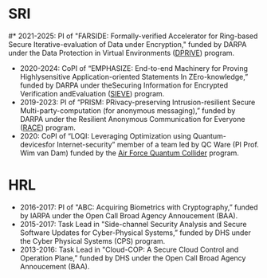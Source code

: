 
# SRI
#* 2021-2025: PI of "FARSIDE: Formally-verified Accelerator for Ring-based Secure Iterative-evaluation of Data under Encryption," funded by DARPA under the Data Protection in Virtual Environments ([DPRIVE](https://www.darpa.mil/news-events/2020-03-02)) program.
* 2020-2024: CoPI of “EMPHASIZE: End-to-end Machinery for Proving Highlysensitive Application-oriented Statements In ZEro-knowledge,” funded by DARPA under  theSecuring  Information  for  Encrypted  Verification  andEvaluation ([SIEVE](https://www.darpa.mil/program/securing-information-for-encrypted-verification-and-evaluation)) program.
* 2019-2023: PI of “PRISM: PRivacy-preserving Intrusion-resilient Secure Multi-party-computation  (for  anonymous  messaging),”  funded  by  DARPA under the Resilient Anonymous Communication for Everyone ([RACE](https://www.darpa.mil/program/resilient-anonymous-communication-for-everyone)) program.
* 2020: CoPI of “LOQI: Leveraging Optimization using Quantum-devicesfor Internet-security” member of a team led by QC Ware (PI Prof.  Wim van Dam) funded by the [Air Force Quantum Collider](https://usafquantumcollider.com/) program.






# HRL
* 2016-2017: PI of "ABC: Acquiring Biometrics with Cryptography,” funded by IARPA under the Open Call Broad Agency Annoucement (BAA).
* 2015-2017: Task Lead in "Side-channel Security Analysis and Secure Software Updates for Cyber-Physical Systems,” funded by DHS under the Cyber Physical Systems (CPS) program.
* 2013-2016: Task Lead in "Cloud-COP: A Secure Cloud Control and Operation Plane,” funded by DHS under the Open Call Broad Agency Annoucement (BAA).
